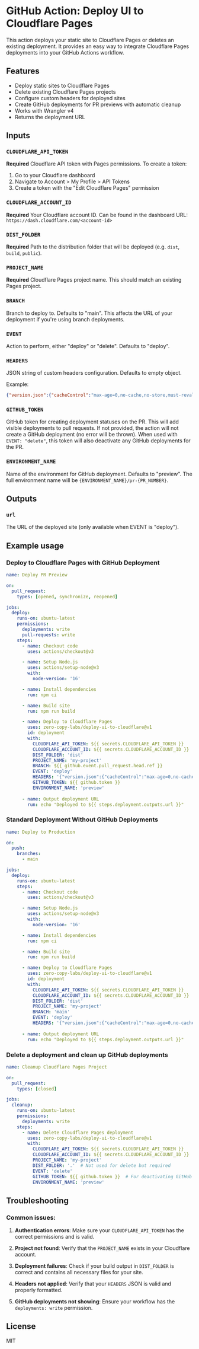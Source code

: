 # GitHub Action: Deploy UI to Cloudflare Pages

This action deploys your static site to Cloudflare Pages or deletes an existing deployment. It provides an easy way to integrate Cloudflare Pages deployments into your GitHub Actions workflow.

## Features

- Deploy static sites to Cloudflare Pages
- Delete existing Cloudflare Pages projects
- Configure custom headers for deployed sites
- Create GitHub deployments for PR previews with automatic cleanup
- Works with Wrangler v4
- Returns the deployment URL

## Inputs

### `CLOUDFLARE_API_TOKEN`

**Required** Cloudflare API token with Pages permissions. To create a token:
1. Go to your Cloudflare dashboard
2. Navigate to Account > My Profile > API Tokens
3. Create a token with the "Edit Cloudflare Pages" permission

### `CLOUDFLARE_ACCOUNT_ID`

**Required** Your Cloudflare account ID. Can be found in the dashboard URL: `https://dash.cloudflare.com/<account-id>`

### `DIST_FOLDER`

**Required** Path to the distribution folder that will be deployed (e.g. `dist`, `build`, `public`).

### `PROJECT_NAME`

**Required** Cloudflare Pages project name. This should match an existing Pages project.

### `BRANCH`

Branch to deploy to. Defaults to "main". This affects the URL of your deployment if you're using branch deployments.

### `EVENT`

Action to perform, either "deploy" or "delete". Defaults to "deploy".

### `HEADERS`

JSON string of custom headers configuration. Defaults to empty object.

Example:
```json
{"version.json":{"cacheControl":"max-age=0,no-cache,no-store,must-revalidate"}}
```

### `GITHUB_TOKEN`

GitHub token for creating deployment statuses on the PR. This will add visible deployments to pull requests.
If not provided, the action will not create a GitHub deployment (no error will be thrown).
When used with `EVENT: "delete"`, this token will also deactivate any GitHub deployments for the PR.

### `ENVIRONMENT_NAME`

Name of the environment for GitHub deployment. Defaults to "preview".
The full environment name will be `{ENVIRONMENT_NAME}/pr-{PR_NUMBER}`.

## Outputs

### `url`

The URL of the deployed site (only available when EVENT is "deploy").

## Example usage

### Deploy to Cloudflare Pages with GitHub Deployment

```yaml
name: Deploy PR Preview

on:
  pull_request:
    types: [opened, synchronize, reopened]

jobs:
  deploy:
    runs-on: ubuntu-latest
    permissions:
      deployments: write
      pull-requests: write
    steps:
      - name: Checkout code
        uses: actions/checkout@v3

      - name: Setup Node.js
        uses: actions/setup-node@v3
        with:
          node-version: '16'

      - name: Install dependencies
        run: npm ci

      - name: Build site
        run: npm run build

      - name: Deploy to Cloudflare Pages
        uses: zero-copy-labs/deploy-ui-to-cloudflare@v1
        id: deployment
        with:
          CLOUDFLARE_API_TOKEN: ${{ secrets.CLOUDFLARE_API_TOKEN }}
          CLOUDFLARE_ACCOUNT_ID: ${{ secrets.CLOUDFLARE_ACCOUNT_ID }}
          DIST_FOLDER: 'dist'
          PROJECT_NAME: 'my-project'
          BRANCH: ${{ github.event.pull_request.head.ref }}
          EVENT: 'deploy'
          HEADERS: '{"version.json":{"cacheControl":"max-age=0,no-cache,no-store,must-revalidate"}}'
          GITHUB_TOKEN: ${{ github.token }}
          ENVIRONMENT_NAME: 'preview'
      
      - name: Output deployment URL
        run: echo "Deployed to ${{ steps.deployment.outputs.url }}"
```

### Standard Deployment Without GitHub Deployments

```yaml
name: Deploy to Production

on:
  push:
    branches:
      - main

jobs:
  deploy:
    runs-on: ubuntu-latest
    steps:
      - name: Checkout code
        uses: actions/checkout@v3

      - name: Setup Node.js
        uses: actions/setup-node@v3
        with:
          node-version: '16'

      - name: Install dependencies
        run: npm ci

      - name: Build site
        run: npm run build

      - name: Deploy to Cloudflare Pages
        uses: zero-copy-labs/deploy-ui-to-cloudflare@v1
        id: deployment
        with:
          CLOUDFLARE_API_TOKEN: ${{ secrets.CLOUDFLARE_API_TOKEN }}
          CLOUDFLARE_ACCOUNT_ID: ${{ secrets.CLOUDFLARE_ACCOUNT_ID }}
          DIST_FOLDER: 'dist'
          PROJECT_NAME: 'my-project'
          BRANCH: 'main'
          EVENT: 'deploy'
          HEADERS: '{"version.json":{"cacheControl":"max-age=0,no-cache,no-store,must-revalidate"}}'
      
      - name: Output deployment URL
        run: echo "Deployed to ${{ steps.deployment.outputs.url }}"
```

### Delete a deployment and clean up GitHub deployments

```yaml
name: Cleanup Cloudflare Pages Project

on:
  pull_request:
    types: [closed]

jobs:
  cleanup:
    runs-on: ubuntu-latest
    permissions:
      deployments: write
    steps:
      - name: Delete Cloudflare Pages deployment
        uses: zero-copy-labs/deploy-ui-to-cloudflare@v1
        with:
          CLOUDFLARE_API_TOKEN: ${{ secrets.CLOUDFLARE_API_TOKEN }}
          CLOUDFLARE_ACCOUNT_ID: ${{ secrets.CLOUDFLARE_ACCOUNT_ID }}
          PROJECT_NAME: 'my-project'
          DIST_FOLDER: '.'  # Not used for delete but required
          EVENT: 'delete'
          GITHUB_TOKEN: ${{ github.token }}  # For deactivating GitHub deployments
          ENVIRONMENT_NAME: 'preview'
```

## Troubleshooting

### Common issues:

1. **Authentication errors**: Make sure your `CLOUDFLARE_API_TOKEN` has the correct permissions and is valid.

2. **Project not found**: Verify that the `PROJECT_NAME` exists in your Cloudflare account.

3. **Deployment failures**: Check if your build output in `DIST_FOLDER` is correct and contains all necessary files for your site.

4. **Headers not applied**: Verify that your `HEADERS` JSON is valid and properly formatted.

5. **GitHub deployments not showing**: Ensure your workflow has the `deployments: write` permission.

## License

MIT